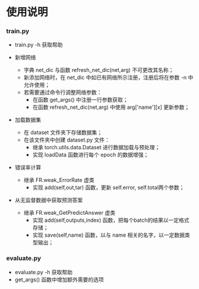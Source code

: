 # 使用说明

### train.py

- train.py -h 获取帮助
- 新增网络
  - 字典 net_dic 与函数 refresh_net_dic(net,arg) 不可更改其名称；
  - 新添加网络时，在 net_dic 中如已有网络所示注册，注册后将在参数 -n 中允许使用；
  - 若需要通过命令行调整网络参数：
    - 在函数 get_args() 中注册一行参数获取；
    - 在函数 refresh_net_dic(net,arg) 中使用 arg\['name'\]\[x\] 更新参数；

- 加载数据集
  - 在 dataset 文件夹下存储数据集；
  - 在该文件夹中创建 dataset.py 文件：
    - 继承 torch.utils.data.Dataset 进行数据加载与预处理；
    - 实现 loadData 函数进行每个 epoch 的数据增强；

- 错误率计算
  - 继承 FR.weak_ErrorRate 虚类
    - 实现 add(self,out,tar) 函数，更新 self.error, self.total两个参数；
- 从无监督数据中获取预测答案
  - 继承 FR.weak_GetPredictAnswer 虚类
    - 实现 add(self,outputs,index) 函数，把每个batch的结果以一定格式存储；
    - 实现 save(self,name) 函数，以与 name 相关的名字，以一定数据类型输出；



### evaluate.py

- evaluate.py -h 获取帮助
- get_args() 函数中增加额外需要的选项